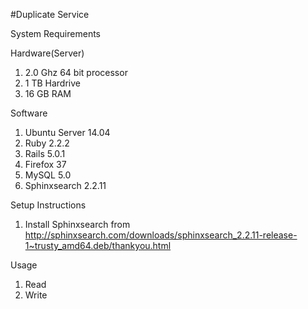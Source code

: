 #Duplicate Service

System Requirements

Hardware(Server)

1. 2.0 Ghz 64 bit processor
2. 1 TB Hardrive
3. 16 GB RAM

Software

1. Ubuntu Server 14.04
2. Ruby 2.2.2
3. Rails 5.0.1
4. Firefox 37
5. MySQL 5.0
6. Sphinxsearch 2.2.11


Setup Instructions

1. Install Sphinxsearch from http://sphinxsearch.com/downloads/sphinxsearch_2.2.11-release-1~trusty_amd64.deb/thankyou.html

Usage

1. Read
2. Write